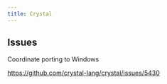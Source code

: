 ```yaml
---
title: Crystal
---
```


## Issues

Coordinate porting to Windows

<https://github.com/crystal-lang/crystal/issues/5430>
